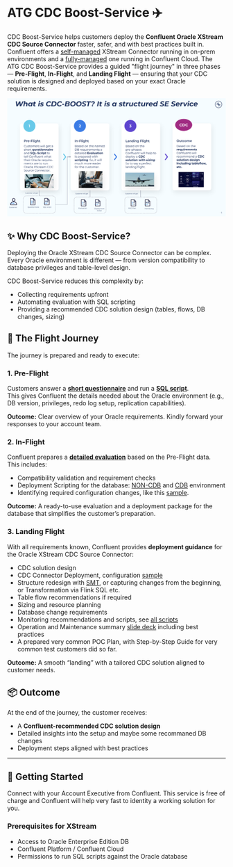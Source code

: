# ATG CDC Boost-Service ✈️

CDC Boost-Service helps customers deploy the **Confluent Oracle XStream CDC Source Connector** faster, safer, and with best practices built in. 
Confluent offers a [self-managed](https://docs.confluent.io/kafka-connectors/oracle-xstream-cdc-source/current/overview.html) XStream Connector running in on-prem environments and a [fully-managed](https://docs.confluent.io/cloud/current/connectors/cc-oracle-xstream-cdc-source/cc-oracle-xstream-cdc-source.html) one running in Confluent Cloud. 
The ATG CDC Boost-Service provides a guided "flight journey" in three phases — **Pre-Flight**, **In-Flight**, and **Landing Flight** — ensuring that your CDC solution is designed and deployed based on your exact Oracle requirements.

![ATG CDC Boost-Service](img/atg-cdc-boost-service.png)

## ✨ Why CDC Boost-Service?
Deploying the Oracle XStream CDC Source Connector can be complex.  
Every Oracle environment is different — from version compatibility to database privileges and table-level design.  

CDC Boost-Service reduces this complexity by:
- Collecting requirements upfront
- Automating evaluation with SQL scripting
- Providing a recommended CDC solution design (tables, flows, DB changes, sizing)

## 🛫 The Flight Journey

The journey is prepared and ready to execute:

### 1. Pre-Flight
Customers answer a [**short questionnaire**](pre-flight/Confluent-Oracle-XStream-CDC-Connector-status-check-questionnaire-v.1.2.pdf) and run a [**SQL script**](pre-flight/Confluent_CDCXStream_info_gathering.sql).  
This gives Confluent the details needed about the Oracle environment (e.g., DB version, privileges, redo log setup, replication capabilities).

**Outcome:** Clear overview of your Oracle requirements. Kindly forward your responses to your account team.

### 2. In-Flight
Confluent prepares a [**detailed evaluation**](in-flight/Confluent-Oracle-XStream-CDC-Connector-status-check-questionnaire-evaluation%20sheet-v.1.2.pdf) based on the Pre-Flight data.  
This includes:
- Compatibility validation and requirement checks
- Deployment Scripting for the database: [NON-CDB](in-flight/non-cdb-deployment.sql) and [CDB](in-flight/cdb-deployment.sql) environment
- Identifying required configuration changes, like this [sample](in-flight/01_setup_database.sql).

**Outcome:** A ready-to-use evaluation and a deployment package for the database that simplifies the customer’s preparation.

### 3. Landing Flight
With all requirements known, Confluent provides **deployment guidance** for the Oracle XStream CDC Source Connector:
- CDC solution design
- CDC Connector Deployment, configuration [sample](landing-flight/cdc_ccloud.json.template)
- Structure redesign with [SMT](landing-flight/cdc_ccloud_smt.json.template), or capturing changes from the beginning, or Transformation via Flink SQL etc.
- Table flow recommendations if required
- Sizing and resource planning
- Database change requirements
- Monitoring recommendations and scripts, see [all scripts](landing-flight/monitoring)
- Operation and Maintenance summary [slide deck](landing-flight/Deep-Dive-Operations_Oracle-XStream-CDC-Connector-Maintenace-and-Operation-from-Confluent-ATG-Customer-facing.pdf) including best practices
- A prepared very common POC Plan, with Step-by-Step Guide for very common test customers did so far.

**Outcome:** A smooth “landing” with a tailored CDC solution aligned to customer needs.

## 📦 Outcome
At the end of the journey, the customer receives:
- A **Confluent-recommended CDC solution design**
- Detailed insights into the setup and maybe some recommaned DB changes
- Deployment steps aligned with best practices

---

## 🚀 Getting Started

Connect with your Account Executive from Confluent. This service is free of charge and Confluent will help very fast to identity a working solution for you.

### Prerequisites for XStream
- Access to Oracle Enterprise Edition DB
- Confluent Platform / Confluent Cloud
- Permissions to run SQL scripts against the Oracle database
